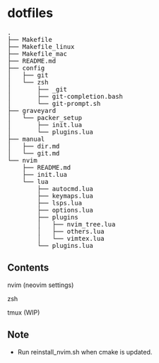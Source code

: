 # dotfiles
<pre>
.
├── Makefile
├── Makefile_linux
├── Makefile_mac
├── README.md
├── config
│   ├── git
│   └── zsh
│       ├── _git
│       ├── git-completion.bash
│       └── git-prompt.sh
├── graveyard
│   └── packer_setup
│       ├── init.lua
│       └── plugins.lua
├── manual
│   ├── dir.md
│   └── git.md
└── nvim
    ├── README.md
    ├── init.lua
    └── lua
        ├── autocmd.lua
        ├── keymaps.lua
        ├── lsps.lua
        ├── options.lua
        ├── plugins
        │   ├── nvim_tree.lua
        │   ├── others.lua
        │   └── vimtex.lua
        └── plugins.lua
</pre>

## Contents
nvim (neovim settings)

zsh

tmux (WIP)

## Note
- Run reinstall\_nvim.sh when cmake is updated.
